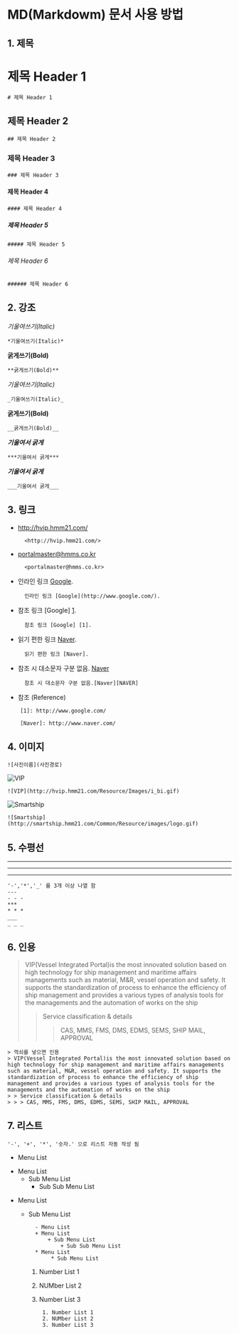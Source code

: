 # MD(Markdowm) 문서 사용 방법 


## 1. 제목

# 제목 Header 1
	# 제목 Header 1 
## 제목 Header 2
	## 제목 Header 2 
### 제목 Header 3
	### 제목 Header 3 
#### 제목 Header 4
	#### 제목 Header 4 
##### 제목 Header 5
	##### 제목 Header 5  
###### 제목 Header 6
	###### 제목 Header 6 

## 2. 강조

*기울여쓰기(Italic)*

	*기울여쓰기(Italic)*

**굵게쓰기(Bold)**

	**굵게쓰기(Bold)**

_기울여쓰기(Italic)_

	_기울여쓰기(Italic)_

__굵게쓰기(Bold)__

	__굵게쓰기(Bold)__

***기울여서 굵게***

	***기울여서 굵게***

___기울여서 굵게___

	___기울여서 굵게___    

## 3. 링크
* <http://hvip.hmm21.com/>
		
		<http://hvip.hmm21.com/> 

* <portalmaster@hmms.co.kr>

		<portalmaster@hmms.co.kr>

* 인라인 링크 [Google](http://www.google.com/).
 
		인라인 링크 [Google](http://www.google.com/).

* 참조 링크 [Google] [1].

		참조 링크 [Google] [1].

* 읽기 편한 링크 [Naver].

		읽기 편한 링크 [Naver].

* 참조 시 대소문자 구분 없음. [Naver][NAVER]

		참조 시 대소문자 구분 없음.[Naver][NAVER]
* 참조 (Reference)

[1]: http://www.google.com/
[Naver]: http://www.naver.com/

		[1]: http://www.google.com/

		[Naver]: http://www.naver.com/

## 4. 이미지
	
	![사진이름](사진경로)

![VIP](http://hvip.hmm21.com/Resource/Images/i_bi.gif)
					
	![VIP](http://hvip.hmm21.com/Resource/Images/i_bi.gif)

![Smartship](http://smartship.hmm21.com/Common/Resource/images/logo.gif)

	![Smartship](http://smartship.hmm21.com/Common/Resource/images/logo.gif)


## 5. 수평선

---
***
___
	'-','*','_' 를 3개 이상 나열 함
	---
	- - -  
	***
	* * * 
	___
	_ _ _ 


## 6. 인용

> VIP(Vessel Integrated Portal)is the most innovated solution based on high technology for ship management and maritime affairs managements such as material, M&R, vessel operation and safety. It supports the standardization of process to enhance the efficiency of ship management and provides a various types of analysis tools for the managements and the automation of works on the ship
> > Service classification & details
> > > CAS, MMS, FMS, DMS, EDMS, SEMS, SHIP MAIL, APPROVAL
	

	> 꺽쇠를 넣으면 인용
	> VIP(Vessel Integrated Portal)is the most innovated solution based on high technology for ship management and maritime affairs managements such as material, M&R, vessel operation and safety. It supports the standardization of process to enhance the efficiency of ship management and provides a various types of analysis tools for the managements and the automation of works on the ship
	> > Service classification & details
	> > > CAS, MMS, FMS, DMS, EDMS, SEMS, SHIP MAIL, APPROVAL 

## 7. 리스트

	'-', '+', '*', '숫자.' 으로 리스트 자동 작성 됨
- Menu List 
+ Menu List
	+ Sub Menu List 
		+ Sub Sub Menu List
* Menu List
	* Sub Menu List

			- Menu List 
			+ Menu List 
				+ Sub Menu List
					+ Sub Sub Menu List
			* Menu List
				 * Sub Menu List
					

		1. Number List 1
		2. NUMber List 2
		3. Number List 3
		
				1. Number List 1
				2. NUMber List 2
				3. Number List 3

